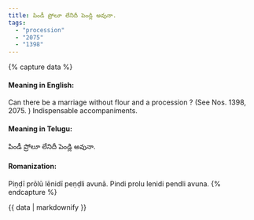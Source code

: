 ```yaml
---
title: పిండీ ప్రోలూ లేనిదీ పెండ్లి అవునా.
tags:
  - "procession"
  - "2075"
  - "1398"
---
```


{% capture data %}
#### Meaning in English:
Can there be a marriage without flour and a procession ?
(See Nos. 1398, 2075. )
Indispensable accompaniments.

#### Meaning in Telugu:
పిండీ ప్రోలూ లేనిదీ పెండ్లి అవునా.

#### Romanization:
Piṇḍī prōlū lēnidī peṇḍli avunā.
Pindi prolu lenidi pendli avuna.
{% endcapture %}

{{ data | markdownify }}

